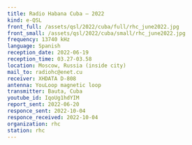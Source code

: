 ```yaml
---
title: Radio Habana Cuba — 2022
kind: e-QSL
front_full: /assets/qsl/2022/cuba/full/rhc_june2022.jpg
front_small: /assets/qsl/2022/cuba/small/rhc_june2022.jpg
frequency: 13740 kHz
language: Spanish
reception_date: 2022-06-19
reception_time: 03.27-03.58
location: Moscow, Russia (inside city)
mail_to: radiohc@enet.cu
receiver: XHDATA D-808
antenna: YouLoop magnetic loop
transmitter: Bauta, Cuba
youtube_id: IqoUg1hdYIM
report_sent: 2022-06-20
responce_sent: 2022-10-04
responce_received: 2022-10-04
organization: rhc
station: rhc
---
```

